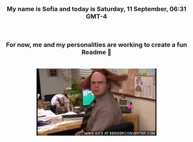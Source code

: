 


<div align="center">
<h3 >My name is Sofia and today is Saturday, 11 September, 06:31 GMT-4</h3><br>
<h3 >For now, me and my personalities are working to create a fun Readme 👋
</h3><br>
<img src='img/dwight.gif' alt='working...'/>
</div>
